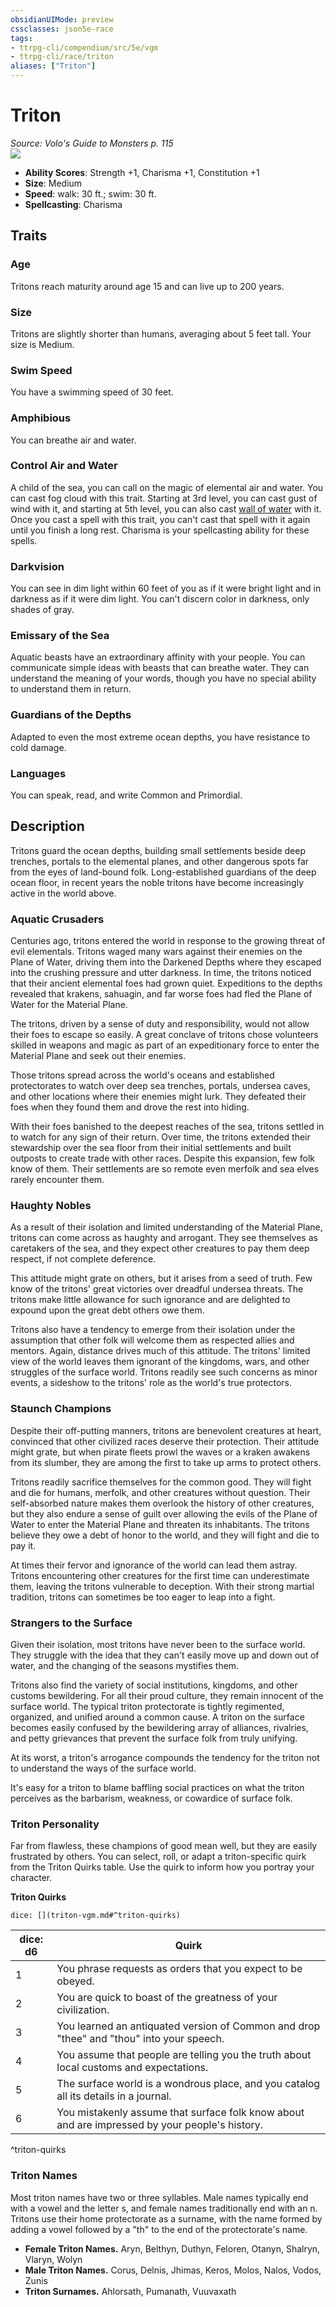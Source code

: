 ```yaml
---
obsidianUIMode: preview
cssclasses: json5e-race
tags:
- ttrpg-cli/compendium/src/5e/vgm
- ttrpg-cli/race/triton
aliases: ["Triton"]
---
```

# Triton
*Source: Volo's Guide to Monsters p. 115*  
![](races/VGM/Triton.webp#right)  

- **Ability Scores**: Strength +1, Charisma +1, Constitution +1
- **Size**: Medium
- **Speed**: walk: 30 ft.; swim: 30 ft.
- **Spellcasting**: Charisma

## Traits

### Age

Tritons reach maturity around age 15 and can live up to 200 years.

### Size

Tritons are slightly shorter than humans, averaging about 5 feet tall. Your size is Medium.

### Swim Speed

You have a swimming speed of 30 feet.

### Amphibious

You can breathe air and water.

### Control Air and Water

A child of the sea, you can call on the magic of elemental air and water. You can cast fog cloud with this trait. Starting at 3rd level, you can cast gust of wind with it, and starting at 5th level, you can also cast [wall of water](wall-of-water-xge.md) with it. Once you cast a spell with this trait, you can't cast that spell with it again until you finish a long rest. Charisma is your spellcasting ability for these spells.

### Darkvision

You can see in dim light within 60 feet of you as if it were bright light and in darkness as if it were dim light. You can't discern color in darkness, only shades of gray.

### Emissary of the Sea

Aquatic beasts have an extraordinary affinity with your people. You can communicate simple ideas with beasts that can breathe water. They can understand the meaning of your words, though you have no special ability to understand them in return.

### Guardians of the Depths

Adapted to even the most extreme ocean depths, you have resistance to cold damage.

### Languages

You can speak, read, and write Common and Primordial.

## Description

Tritons guard the ocean depths, building small settlements beside deep trenches, portals to the elemental planes, and other dangerous spots far from the eyes of land-bound folk. Long-established guardians of the deep ocean floor, in recent years the noble tritons have become increasingly active in the world above.

### Aquatic Crusaders

Centuries ago, tritons entered the world in response to the growing threat of evil elementals. Tritons waged many wars against their enemies on the Plane of Water, driving them into the Darkened Depths where they escaped into the crushing pressure and utter darkness. In time, the tritons noticed that their ancient elemental foes had grown quiet. Expeditions to the depths revealed that krakens, sahuagin, and far worse foes had fled the Plane of Water for the Material Plane.

The tritons, driven by a sense of duty and responsibility, would not allow their foes to escape so easily. A great conclave of tritons chose volunteers skilled in weapons and magic as part of an expeditionary force to enter the Material Plane and seek out their enemies.

Those tritons spread across the world's oceans and established protectorates to watch over deep sea trenches, portals, undersea caves, and other locations where their enemies might lurk. They defeated their foes when they found them and drove the rest into hiding.

With their foes banished to the deepest reaches of the sea, tritons settled in to watch for any sign of their return. Over time, the tritons extended their stewardship over the sea floor from their initial settlements and built outposts to create trade with other races. Despite this expansion, few folk know of them. Their settlements are so remote even merfolk and sea elves rarely encounter them.

### Haughty Nobles

As a result of their isolation and limited understanding of the Material Plane, tritons can come across as haughty and arrogant. They see themselves as caretakers of the sea, and they expect other creatures to pay them deep respect, if not complete deference.

This attitude might grate on others, but it arises from a seed of truth. Few know of the tritons' great victories over dreadful undersea threats. The tritons make little allowance for such ignorance and are delighted to expound upon the great debt others owe them.

Tritons also have a tendency to emerge from their isolation under the assumption that other folk will welcome them as respected allies and mentors. Again, distance drives much of this attitude. The tritons' limited view of the world leaves them ignorant of the kingdoms, wars, and other struggles of the surface world. Tritons readily see such concerns as minor events, a sideshow to the tritons' role as the world's true protectors.

### Staunch Champions

Despite their off-putting manners, tritons are benevolent creatures at heart, convinced that other civilized races deserve their protection. Their attitude might grate, but when pirate fleets prowl the waves or a kraken awakens from its slumber, they are among the first to take up arms to protect others.

Tritons readily sacrifice themselves for the common good. They will fight and die for humans, merfolk, and other creatures without question. Their self-absorbed nature makes them overlook the history of other creatures, but they also endure a sense of guilt over allowing the evils of the Plane of Water to enter the Material Plane and threaten its inhabitants. The tritons believe they owe a debt of honor to the world, and they will fight and die to pay it.

At times their fervor and ignorance of the world can lead them astray. Tritons encountering other creatures for the first time can underestimate them, leaving the tritons vulnerable to deception. With their strong martial tradition, tritons can sometimes be too eager to leap into a fight.

### Strangers to the Surface

Given their isolation, most tritons have never been to the surface world. They struggle with the idea that they can't easily move up and down out of water, and the changing of the seasons mystifies them.

Tritons also find the variety of social institutions, kingdoms, and other customs bewildering. For all their proud culture, they remain innocent of the surface world. The typical triton protectorate is tightly regimented, organized, and unified around a common cause. A triton on the surface becomes easily confused by the bewildering array of alliances, rivalries, and petty grievances that prevent the surface folk from truly unifying.

At its worst, a triton's arrogance compounds the tendency for the triton not to understand the ways of the surface world.

It's easy for a triton to blame baffling social practices on what the triton perceives as the barbarism, weakness, or cowardice of surface folk.

### Triton Personality

Far from flawless, these champions of good mean well, but they are easily frustrated by others. You can select, roll, or adapt a triton-specific quirk from the Triton Quirks table. Use the quirk to inform how you portray your character.

**Triton Quirks**

`dice: [](triton-vgm.md#^triton-quirks)`

| dice: d6 | Quirk |
|----------|-------|
| 1 | You phrase requests as orders that you expect to be obeyed. |
| 2 | You are quick to boast of the greatness of your civilization. |
| 3 | You learned an antiquated version of Common and drop "thee" and "thou" into your speech. |
| 4 | You assume that people are telling you the truth about local customs and expectations. |
| 5 | The surface world is a wondrous place, and you catalog all its details in a journal. |
| 6 | You mistakenly assume that surface folk know about and are impressed by your people's history. |
^triton-quirks

### Triton Names

Most triton names have two or three syllables. Male names typically end with a vowel and the letter s, and female names traditionally end with an n. Tritons use their home protectorate as a surname, with the name formed by adding a vowel followed by a "th" to the end of the protectorate's name.

- **Female Triton Names.** Aryn, Belthyn, Duthyn, Feloren, Otanyn, Shalryn, Vlaryn, Wolyn  
- **Male Triton Names.** Corus, Delnis, Jhimas, Keros, Molos, Nalos, Vodos, Zunis  
- **Triton Surnames.** Ahlorsath, Pumanath, Vuuvaxath